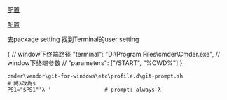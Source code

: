 [配置](https://www.jianshu.com/p/7a706c0a3411)


[配置](https://www.jianshu.com/p/5b7c985240a7)



去package setting 找到Terminal的user setting

{
  // window下终端路径
  "terminal": "D:\\Program Files\\cmder\\Cmder.exe",
  //  window下终端参数
  // "parameters": ["/START", "%CWD%"]
}


    cmder\vendor\git-for-windows\etc\profile.d\git-prompt.sh
    # 將λ改為$
    PS1="$PS1"'λ '                 # prompt: always λ 
